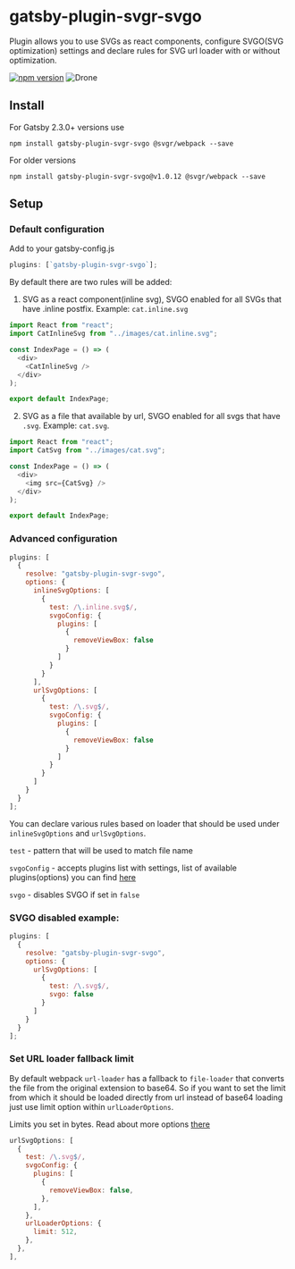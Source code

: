 # gatsby-plugin-svgr-svgo

Plugin allows you to use SVGs as react components, configure SVGO(SVG optimization) settings and declare rules for SVG url loader with or without optimization.

[![npm version](https://badge.fury.io/js/gatsby-plugin-svgr-svgo.svg)](https://badge.fury.io/js/gatsby-plugin-svgr-svgo)
![Drone](https://img.shields.io/drone/build/pixel-point/gatsby-plugin-svgr-svgo?server=https%3A%2F%2Fdrone.pixelpoint.io)

## Install

For Gatsby 2.3.0+ versions use

```
npm install gatsby-plugin-svgr-svgo @svgr/webpack --save
```

For older versions 
```
npm install gatsby-plugin-svgr-svgo@v1.0.12 @svgr/webpack --save
```

## Setup

### Default configuration

Add to your gatsby-config.js

```js
plugins: [`gatsby-plugin-svgr-svgo`];
```

By default there are two rules will be added:

1. SVG as a react component(inline svg), SVGO enabled for all SVGs that have .inline postfix. Example: `cat.inline.svg`

```js
import React from "react";
import CatInlineSvg from "../images/cat.inline.svg";

const IndexPage = () => (
  <div>
    <CatInlineSvg />
  </div>
);

export default IndexPage;
```

2. SVG as a file that available by url, SVGO enabled for all svgs that have `.svg`. Example: `cat.svg`.

```js
import React from "react";
import CatSvg from "../images/cat.svg";

const IndexPage = () => (
  <div>
    <img src={CatSvg} />
  </div>
);

export default IndexPage;
```

### Advanced configuration

```js
plugins: [
  {
    resolve: "gatsby-plugin-svgr-svgo",
    options: {
      inlineSvgOptions: [
        {
          test: /\.inline.svg$/,
          svgoConfig: {
            plugins: [
              {
                removeViewBox: false
              }
            ]
          }
        }
      ],
      urlSvgOptions: [
        {
          test: /\.svg$/,
          svgoConfig: {
            plugins: [
              {
                removeViewBox: false
              }
            ]
          }
        }
      ]
    }
  }
];
```

You can declare various rules based on loader that should be used under `inlineSvgOptions` and `urlSvgOptions`.

`test` - pattern that will be used to match file name

`svgoConfig` - accepts plugins list with settings, list of available plugins(options) you can find [here](https://github.com/svg/svgo#what-it-can-do)

`svgo` - disables SVGO if set in `false`

### SVGO disabled example:

```js
plugins: [
  {
    resolve: "gatsby-plugin-svgr-svgo",
    options: {
      urlSvgOptions: [
        {
          test: /\.svg$/,
          svgo: false
        }
      ]
    }
  }
];
```

### Set URL loader fallback limit

By default webpack `url-loader` has a fallback to `file-loader` that converts the file from the original extension to base64. So if you want to set the limit from which it should be loaded directly from url instead of base64 loading just use limit option within `urlLoaderOptions`.

Limits you set in bytes. Read about more options [there](https://webpack.js.org/loaders/url-loader/)

```js
urlSvgOptions: [
  {
    test: /\.svg$/,
    svgoConfig: {
      plugins: [
        {
          removeViewBox: false,
        },
      ],
    },
    urlLoaderOptions: {
      limit: 512,
    },
  },
],
```
